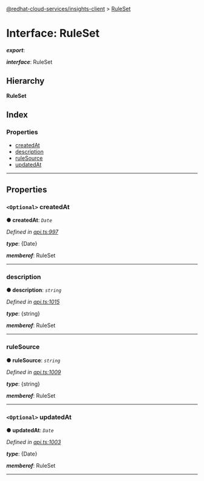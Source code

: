 [@redhat-cloud-services/insights-client](../README.md) > [RuleSet](../interfaces/ruleset.md)

# Interface: RuleSet

*__export__*: 

*__interface__*: RuleSet

## Hierarchy

**RuleSet**

## Index

### Properties

* [createdAt](ruleset.md#createdat)
* [description](ruleset.md#description)
* [ruleSource](ruleset.md#rulesource)
* [updatedAt](ruleset.md#updatedat)

---

## Properties

<a id="createdat"></a>

### `<Optional>` createdAt

**● createdAt**: *`Date`*

*Defined in [api.ts:997](https://github.com/RedHatInsights/javascript-clients/blob/master/packages/insights/api.ts#L997)*

*__type__*: {Date}

*__memberof__*: RuleSet

___
<a id="description"></a>

###  description

**● description**: *`string`*

*Defined in [api.ts:1015](https://github.com/RedHatInsights/javascript-clients/blob/master/packages/insights/api.ts#L1015)*

*__type__*: {string}

*__memberof__*: RuleSet

___
<a id="rulesource"></a>

###  ruleSource

**● ruleSource**: *`string`*

*Defined in [api.ts:1009](https://github.com/RedHatInsights/javascript-clients/blob/master/packages/insights/api.ts#L1009)*

*__type__*: {string}

*__memberof__*: RuleSet

___
<a id="updatedat"></a>

### `<Optional>` updatedAt

**● updatedAt**: *`Date`*

*Defined in [api.ts:1003](https://github.com/RedHatInsights/javascript-clients/blob/master/packages/insights/api.ts#L1003)*

*__type__*: {Date}

*__memberof__*: RuleSet

___

